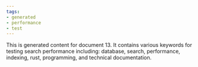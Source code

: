 ```yaml
---
tags:
- generated
- performance
- test
---
```

This is generated content for document 13. It contains various keywords for testing search performance including: database, search, performance, indexing, rust, programming, and technical documentation.